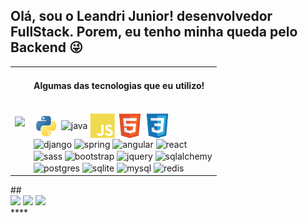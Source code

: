 <h2>Olá, sou o Leandri Junior! desenvolvedor <strong>FullStack</strong>. Porem, eu tenho minha queda pelo <Strong>Backend</Strong> <span>&#128540;</span></h2>
<table>
<tr>
  <td class="stats" pa>
    <img align="center" height="250em" src="https://github-readme-stats.vercel.app/api/top-langs/?username=LeandriJunior&langs_count=8&layout=compact&card_width=100%&theme=dark">
  </td>
  <td style="display: inline_block">
    <h4>Algumas das tecnologias que eu utilizo!</h4><br>
    <img align="center" alt="Python" height="40" width="40" src="https://raw.githubusercontent.com/devicons/devicon/master/icons/python/python-original.svg">
    <img align="center" alt="java" height="40" width="40" src="https://cdn.jsdelivr.net/gh/devicons/devicon/icons/java/java-original.svg" />
    <img align="center" alt="Js" height="40" width="40" src="https://raw.githubusercontent.com/devicons/devicon/master/icons/javascript/javascript-plain.svg">
    <img align="center" alt="HTML" height="40" width="40" src="https://raw.githubusercontent.com/devicons/devicon/master/icons/html5/html5-original.svg">
    <img align="center" alt="CSS" height="40" width="40" src="https://raw.githubusercontent.com/devicons/devicon/master/icons/css3/css3-original.svg">
    <br/>
    <img align="center" alt="django" height="40" width="40" src="https://cdn.jsdelivr.net/gh/devicons/devicon/icons/django/django-plain.svg" />
    <img align="center" alt="spring" height="40" width="40" src="https://cdn.jsdelivr.net/gh/devicons/devicon/icons/spring/spring-original.svg" />
    <img align="center" alt="angular" height="40" width="40" src="https://cdn.jsdelivr.net/gh/devicons/devicon/icons/angularjs/angularjs-plain.svg" />
    <img align="center" alt="react" height="40" width="40" src="https://cdn.jsdelivr.net/gh/devicons/devicon/icons/react/react-original.svg" />
    <br/>
    <img align="center" alt="sass" height="40" width="40" src="https://cdn.jsdelivr.net/gh/devicons/devicon/icons/sass/sass-original.svg" />
    <img align="center" alt="bootstrap" height="40" width="40" src="https://cdn.jsdelivr.net/gh/devicons/devicon/icons/bootstrap/bootstrap-original.svg" />
    <img align="center" alt="jquery" height="40" width="40" src="https://cdn.jsdelivr.net/gh/devicons/devicon/icons/jquery/jquery-plain-wordmark.svg" />
    <img align="center" alt="sqlalchemy" height="40" width="40" src="https://cdn.jsdelivr.net/gh/devicons/devicon/icons/sqlalchemy/sqlalchemy-original-wordmark.svg" />
    <br/>
    <img align="center" alt="postgres" height="40" width="40" src="https://cdn.jsdelivr.net/gh/devicons/devicon/icons/postgresql/postgresql-original.svg" />
    <img align="center" alt="sqlite" height="40" width="40" src="https://cdn.jsdelivr.net/gh/devicons/devicon/icons/sqlite/sqlite-original.svg" />     
    <img align="center" alt="mysql" height="40" width="40" src="https://cdn.jsdelivr.net/gh/devicons/devicon/icons/mysql/mysql-original.svg" />
    <img align="center" alt="redis" height="40" width="40" src="https://cdn.jsdelivr.net/gh/devicons/devicon/icons/redis/redis-original-wordmark.svg" />
  </td>
</tr>
</table>
  ##
 
<div> 
  <a href="https://www.instagram.com/leandri.jr/" target="_blank"><img src="https://img.shields.io/badge/-Instagram-%23E4405F?style=for-the-badge&logo=instagram&logoColor=white" target="_blank"></a>
  <a href = "mailto:leandriwgr@gmail.com"><img src="https://img.shields.io/badge/-Gmail-%23333?style=for-the-badge&logo=gmail&logoColor=white" target="_blank"></a>
  <a href="https://www.linkedin.com/in/leandrijunior/" target="_blank"><img src="https://img.shields.io/badge/-LinkedIn-%230077B5?style=for-the-badge&logo=linkedin&logoColor=white" target="_blank"></a>
  
</div>****


